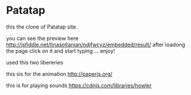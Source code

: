 # Patatap
this the clone of Patatap site.

you can see the preview here
http://jsfiddle.net/tinasoltanian/ndjfwcyz/embedded/result/
after loadong the page click on it and start typing ...
enjoy!

used this two libereries 

this sis for the animation
http://paperjs.org/

this is for playing sounds
https://cdnjs.com/libraries/howler
